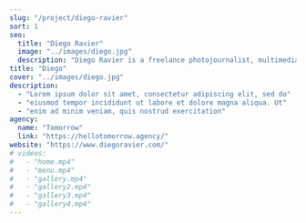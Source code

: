 ```yaml
---
slug: "/project/diego-ravier"
sort: 1
seo:
  title: "Diego Ravier"
  image: "../images/diego.jpg"
  description: "Diego Ravier is a freelance photojournalist, multimedia story teller and educator who is dedicated to documenting stories of social significance."
title: "Diego"
cover: "../images/diego.jpg"
description:
  - "Lorem ipsum dolor sit amet, consectetur adipiscing elit, sed do"
  - "eiusmod tempor incididunt ut labore et dolore magna aliqua. Ut"
  - "enim ad minim veniam, quis nostrud exercitation"
agency:
  name: "Tomorrow"
  link: "https://hellotomorrow.agency/"
website: "https://www.diegoravier.com/"
# videos:
#   - "home.mp4"
#   - "menu.mp4"
#   - "gallery.mp4"
#   - "gallery2.mp4"
#   - "gallery3.mp4"
#   - "gallery4.mp4"
---
```

